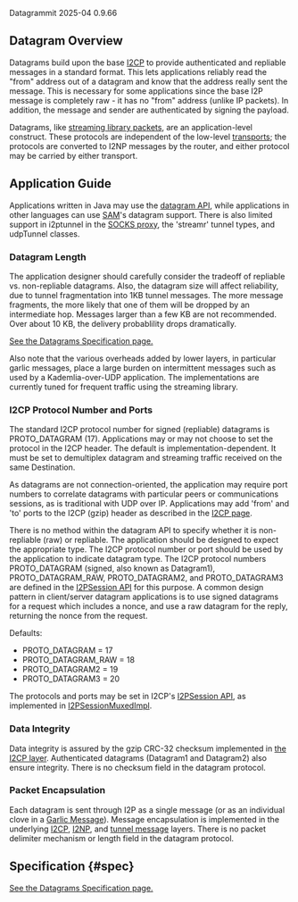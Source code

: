  Datagrammit 2025-04 0.9.66 

## Datagram Overview

Datagrams build upon the base [I2CP]() to provide
authenticated and repliable messages in a standard format. This lets
applications reliably read the \"from\" address out of a datagram and
know that the address really sent the message. This is necessary for
some applications since the base I2P message is completely raw - it has
no \"from\" address (unlike IP packets). In addition, the message and
sender are authenticated by signing the payload.

Datagrams, like [streaming library
packets](), are an application-level
construct. These protocols are independent of the low-level
[transports](); the protocols are converted
to I2NP messages by the router, and either protocol may be carried by
either transport.

## Application Guide

Applications written in Java may use the [datagram
API](), while applications in other languages can
use [SAM]()\'s datagram support. There is also
limited support in i2ptunnel in the [SOCKS
proxy](), the \'streamr\' tunnel types, and
udpTunnel classes.

### Datagram Length

The application designer should carefully consider the tradeoff of
repliable vs. non-repliable datagrams. Also, the datagram size will
affect reliability, due to tunnel fragmentation into 1KB tunnel
messages. The more message fragments, the more likely that one of them
will be dropped by an intermediate hop. Messages larger than a few KB
are not recommended. Over about 10 KB, the delivery probablility drops
dramatically.

[See the Datagrams Specification
page.]()

Also note that the various overheads added by lower layers, in
particular garlic messages, place a large burden on intermittent
messages such as used by a Kademlia-over-UDP application. The
implementations are currently tuned for frequent traffic using the
streaming library.

### I2CP Protocol Number and Ports

The standard I2CP protocol number for signed (repliable) datagrams is
PROTO_DATAGRAM (17). Applications may or may not choose to set the
protocol in the I2CP header. The default is implementation-dependent. It
must be set to demultiplex datagram and streaming traffic received on
the same Destination.

As datagrams are not connection-oriented, the application may require
port numbers to correlate datagrams with particular peers or
communications sessions, as is traditional with UDP over IP.
Applications may add \'from\' and \'to\' ports to the I2CP (gzip) header
as described in the [I2CP page](#format).

There is no method within the datagram API to specify whether it is
non-repliable (raw) or repliable. The application should be designed to
expect the appropriate type. The I2CP protocol number or port should be
used by the application to indicate datagram type. The I2CP protocol
numbers PROTO_DATAGRAM (signed, also known as Datagram1),
PROTO_DATAGRAM_RAW, PROTO_DATAGRAM2, and PROTO_DATAGRAM3 are defined in
the [I2PSession API]() for this purpose. A
common design pattern in client/server datagram applications is to use
signed datagrams for a request which includes a nonce, and use a raw
datagram for the reply, returning the nonce from the request.

Defaults:

- PROTO_DATAGRAM = 17
- PROTO_DATAGRAM_RAW = 18
- PROTO_DATAGRAM2 = 19
- PROTO_DATAGRAM3 = 20

The protocols and ports may be set in I2CP\'s [I2PSession
API](), as implemented in
[I2PSessionMuxedImpl]().

### Data Integrity

Data integrity is assured by the gzip CRC-32 checksum implemented in
[the I2CP layer](#format). Authenticated datagrams
(Datagram1 and Datagram2) also ensure integrity. There is no checksum
field in the datagram protocol.

### Packet Encapsulation

Each datagram is sent through I2P as a single message (or as an
individual clove in a [Garlic
Message]()). Message encapsulation is
implemented in the underlying [I2CP](),
[I2NP](), and [tunnel
message]() layers. There is no packet
delimiter mechanism or length field in the datagram protocol.

## Specification {#spec}

[See the Datagrams Specification
page.]()


